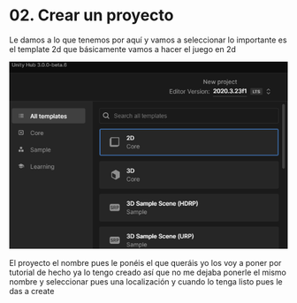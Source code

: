 # 02. Crear un proyecto

Le damos a lo que tenemos por aquí y vamos a seleccionar lo importante es el template 2d que básicamente vamos a hacer el juego en 2d

![imagen](media/image1.png)

El proyecto el nombre pues le ponéis el que queráis yo los voy a poner por tutorial de hecho ya lo tengo creado así que no me dejaba ponerle el mismo nombre y seleccionar pues una localización y cuando lo tenga listo pues le das a create
